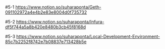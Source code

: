 #5-1
https://www.notion.so/suharaponta/Geth-091102972a4e4b2e83e8004d0f735732

#5-2
https://www.notion.so/suharaponta/Infura-df5f744a5a8b420e8480b3cb45f8168d

#5-3
https://www.notion.so/suharaponta/Local-Development-Environment-85c7b2252f8742e7b08837e713428b5e
